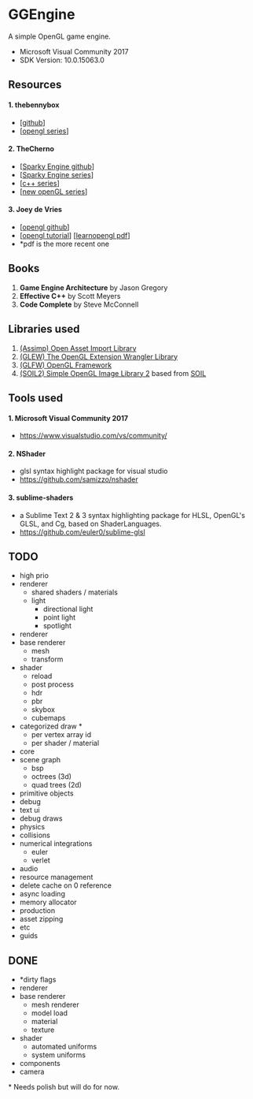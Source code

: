 # GGEngine #
A simple OpenGL game engine.
* Microsoft Visual Community 2017
 * SDK Version: 10.0.15063.0


## Resources ##
#### 1. thebennybox ####
* [[github](https://github.com/BennyQBD)]
* [[opengl series](https://www.youtube.com/watch?v=ss3AnSxJ2X8&list=PLEETnX-uPtBXP_B2yupUKlflXBznWIlL5)]

#### 2. TheCherno ####
* [[Sparky Engine github](https://github.com/TheCherno/Sparky)]
* [[Sparky Engine series](https://www.youtube.com/watch?v=vWU8EltWTfM&list=PLlrATfBNZ98fqE45g3jZA_hLGUrD4bo6_)]
* [[c++ series](https://www.youtube.com/watch?v=18c3MTX0PK0&list=PLlrATfBNZ98dudnM48yfGUldqGD0S4FFb)]
* [[new openGL series](https://www.youtube.com/watch?v=W3gAzLwfIP0&list=PLlrATfBNZ98foTJPJ_Ev03o2oq3-GGOS2)]

#### 3. Joey de Vries ####
* [[opengl github](https://github.com/JoeyDeVries/LearnOpenGL)]
* [[opengl tutorial](https://learnopengl.com/)]  [[learnopengl pdf](https://learnopengl.com/book/learnopengl_book.pdf)]
 * \*pdf is the more recent one


## Books ##
1. **Game Engine Architecture** by Jason Gregory
2. **Effective C++** by Scott Meyers
3. **Code Complete** by Steve McConnell


## Libraries used ##
1. [(Assimp) Open Asset Import Library](http://www.assimp.org/)
2. [(GLEW) The OpenGL Extension Wrangler Library](http://glew.sourceforge.net/)
3. [(GLFW) OpenGL Framework](http://www.glfw.org/)
4. [(SOIL2) Simple OpenGL Image Library 2](https://bitbucket.org/SpartanJ/soil2) based from [SOIL](http://www.lonesock.net/soil.html)


## Tools used ##
#### 1. Microsoft Visual Community 2017 ####
* https://www.visualstudio.com/vs/community/

#### 2. NShader ####
* glsl syntax highlight package for visual studio
* https://github.com/samizzo/nshader

#### 3. sublime-shaders ####
* a Sublime Text 2 & 3 syntax highlighting package for HLSL, OpenGL's GLSL, and Cg, based on ShaderLanguages.
* https://github.com/euler0/sublime-glsl


## TODO ##
* high prio
 * renderer
   * shared shaders / materials
   * light
     * directional light
     * point light
     * spotlight
* renderer
 * base renderer
   * mesh
   * transform
 * shader
   * reload
   * post process
   * hdr
   * pbr
   * skybox
   * cubemaps
 * categorized draw *
   * per vertex array id
   * per shader / material
* core
 * scene graph
   * bsp
   * octrees (3d)
   * quad trees (2d)
 * primitive objects
* debug
 * text ui
 * debug draws
* physics
 * collisions
 * numerical integrations
   * euler
   * verlet
* audio
* resource management
 * delete cache on 0 reference
 * async loading
 * memory allocator
* production
 * asset zipping
* etc
 * guids

## DONE ##
* \*dirty flags
* renderer
 * base renderer
   * mesh renderer
   * model load
   * material
   * texture
 * shader
   * automated uniforms
   * system uniforms
* components
 * camera

\* Needs polish but will do for now.
